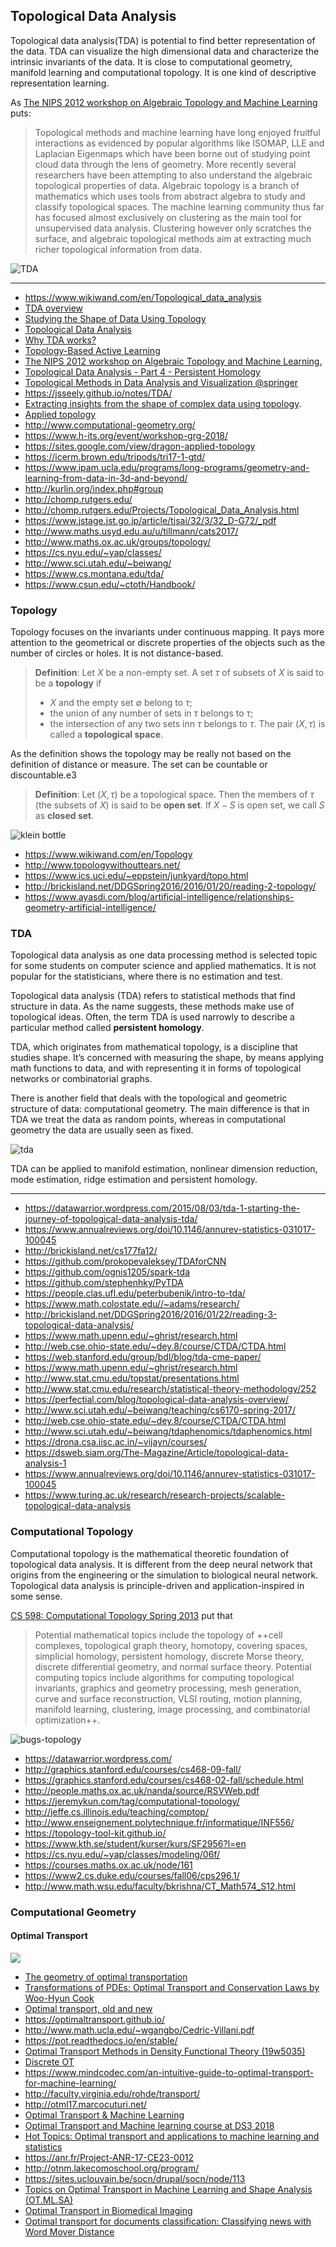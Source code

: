 ## Topological Data Analysis

Topological data analysis(TDA) is potential to find better representation of the data.
TDA can visualize the high dimensional data and characterize the intrinsic invariants of the data.
It is close to computational geometry, manifold learning and computational topology.
It is one kind of descriptive representation learning.

As [The NIPS 2012 workshop on Algebraic Topology and Machine Learning](https://sites.google.com/site/nips2012topology/) puts:
> Topological methods and machine learning have long enjoyed fruitful interactions as evidenced by popular algorithms
> like ISOMAP, LLE and Laplacian Eigenmaps which have been borne out of studying point cloud data through the lens of geometry.
> More recently several researchers have been attempting to also understand the algebraic topological properties of data.
> Algebraic topology is a branch of mathematics which uses tools from abstract algebra to study and classify topological spaces.
> The machine learning community thus far has focused almost exclusively on clustering as the main tool for unsupervised data analysis.
> Clustering however only scratches the surface, and algebraic topological methods aim at extracting much richer topological information from data.


![TDA](https://pic4.zhimg.com/v2-bca1bc948527745f786d80427fd816f1_1200x500.jpg)
***

+ https://www.wikiwand.com/en/Topological_data_analysis
+ [TDA overview](https://perfectial.com/blog/topological-data-analysis-overview/)
+ [Studying the Shape of Data Using Topology](https://www.ias.edu/ideas/2013/lesnick-topological-data-analysis)
+ [Topological Data Analysis](https://dsweb.siam.org/The-Magazine/Article/topological-data-analysis-1)
+ [Why TDA works?](https://www.ayasdi.com/blog/bigdata/why-topological-data-analysis-works/)
+ [Topology-Based Active Learning](http://www.sci.utah.edu/publications/Mal2014a/UUSCI-2014-001.pdf)
+ [The NIPS 2012 workshop on Algebraic Topology and Machine Learning.](https://sites.google.com/site/nips2012topology/)
+ [Topological Data Analysis - Part 4 - Persistent Homology](http://outlace.com/TDApart1.html)
+ [Topological Methods in Data Analysis and Visualization @springer](https://www.springer.com/cn/book/9783642150135)
+ https://jsseely.github.io/notes/TDA/
+ [Extracting insights from the shape of complex data using topology](https://www.nature.com/articles/srep01236).
+ [Applied topology](http://appliedtopology.org/)
+ http://www.computational-geometry.org/
+ https://www.h-its.org/event/workshop-grg-2018/
+ https://sites.google.com/view/dragon-applied-topology
+ https://icerm.brown.edu/tripods/tri17-1-gtd/
+ https://www.ipam.ucla.edu/programs/long-programs/geometry-and-learning-from-data-in-3d-and-beyond/
+ http://kurlin.org/index.php#group
+ http://chomp.rutgers.edu/
+ http://chomp.rutgers.edu/Projects/Topological_Data_Analysis.html
+ https://www.jstage.jst.go.jp/article/tjsai/32/3/32_D-G72/_pdf
+ http://www.maths.usyd.edu.au/u/tillmann/cats2017/
+ http://www.maths.ox.ac.uk/groups/topology/
+ https://cs.nyu.edu/~yap/classes/
+ http://www.sci.utah.edu/~beiwang/
+ https://www.cs.montana.edu/tda/
+ https://www.csun.edu/~ctoth/Handbook/

### Topology

Topology focuses on the invariants under continuous mapping.
It pays more attention to the geometrical or discrete properties of the objects such as the number of circles or holes.
It is not distance-based.

> **Definition**: Let $X$ be a non-empty set. A set $\tau$ of subsets of $X$ is said to be a **topology** if
> * $X$ and the empty set $\emptyset$  belong to $\tau$;
> * the union of any number of sets in $\tau$ belongs to $\tau$;
> * the intersection of any two sets inn $\tau$ belongs to $\tau$.
> The pair $(X,\tau)$ is called a **topological space**.

As the definition shows the topology may be really not based on the definition of distance or measure. The set can be countable or discountable.e3

> **Definition**: Let $(X,\tau)$ be a topological space. Then the members of $\tau$ (the subsets of $X$) is said to be **open set**. If $X-S$ is open set, we call $S$ as **closed set**.


![klein bottle](https://www.ics.uci.edu/~eppstein/junkyard/nested-klein-bottles.jpg)

+ https://www.wikiwand.com/en/Topology
+ http://www.topologywithouttears.net/
+ https://www.ics.uci.edu/~eppstein/junkyard/topo.html
+ http://brickisland.net/DDGSpring2016/2016/01/20/reading-2-topology/
+ https://www.ayasdi.com/blog/artificial-intelligence/relationships-geometry-artificial-intelligence/

### TDA

Topological data analysis as one data processing method is selected topic for some students on computer science and applied mathematics.
It is not popular for the statisticians, where there is no estimation and test.

Topological data analysis (TDA) refers to statistical methods that find structure in data. As the
name suggests, these methods make use of topological ideas. Often, the term TDA is used narrowly
to describe a particular method called **persistent homology**.

TDA, which originates from mathematical topology, is a discipline that studies shape. It’s concerned with measuring the shape, by means applying math functions to data, and with representing it in forms of topological networks or combinatorial graphs.

There is another field that deals with the topological and geometric structure of data: computational geometry.
The main difference is that in TDA we treat the data as random points,
whereas in computational geometry the data are usually seen as fixed.

![tda](http://brickisland.net/DDGSpring2016/wp-content/uploads/2016/01/tda-300x208.png)

TDA can be applied to manifold estimation, nonlinear dimension reduction, mode estimation, ridge estimation and persistent homology.

***

+ https://datawarrior.wordpress.com/2015/08/03/tda-1-starting-the-journey-of-topological-data-analysis-tda/
+ https://www.annualreviews.org/doi/10.1146/annurev-statistics-031017-100045
+ http://brickisland.net/cs177fa12/
+ https://github.com/prokopevaleksey/TDAforCNN
+ https://github.com/ognis1205/spark-tda
+ https://github.com/stephenhky/PyTDA
+ https://people.clas.ufl.edu/peterbubenik/intro-to-tda/
+ https://www.math.colostate.edu//~adams/research/
+ http://brickisland.net/DDGSpring2016/2016/01/22/reading-3-topological-data-analysis/
+ https://www.math.upenn.edu/~ghrist/research.html
+ http://web.cse.ohio-state.edu/~dey.8/course/CTDA/CTDA.html
+ https://web.stanford.edu/group/bdl/blog/tda-cme-paper/
+ https://www.math.upenn.edu/~ghrist/research.html
+ http://www.stat.cmu.edu/topstat/presentations.html
+ http://www.stat.cmu.edu/research/statistical-theory-methodology/252
+ https://perfectial.com/blog/topological-data-analysis-overview/
+ http://www.sci.utah.edu/~beiwang/teaching/cs6170-spring-2017/
+ http://web.cse.ohio-state.edu/~dey.8/course/CTDA/CTDA.html
+ http://www.sci.utah.edu/~beiwang/tdaphenomics/tdaphenomics.html
+ https://drona.csa.iisc.ac.in/~vijayn/courses/
+ https://dsweb.siam.org/The-Magazine/Article/topological-data-analysis-1
+ https://www.annualreviews.org/doi/10.1146/annurev-statistics-031017-100045
+ https://www.turing.ac.uk/research/research-projects/scalable-topological-data-analysis

### Computational Topology

Computational topology is the mathematical theoretic foundation of topological data analysis. It is different from the deep neural network that origins from the engineering or the simulation to biological neural network.
Topological data analysis is principle-driven and application-inspired in some sense.

[CS 598: Computational Topology Spring 2013](http://jeffe.cs.illinois.edu/teaching/comptop/) put that
> Potential mathematical topics include the topology of ++cell complexes, topological graph theory, homotopy, covering spaces, simplicial homology, persistent homology, discrete Morse theory, discrete differential geometry, and normal surface theory. Potential computing topics include algorithms for computing topological invariants, graphics and geometry processing, mesh generation, curve and surface reconstruction, VLSI routing, motion planning, manifold learning, clustering, image processing, and combinatorial optimization++.

![bugs-topology](http://jeffe.cs.illinois.edu/teaching/comptop/Fig/codex-bugs.png)

+ https://datawarrior.wordpress.com/
+ http://graphics.stanford.edu/courses/cs468-09-fall/
+ https://graphics.stanford.edu/courses/cs468-02-fall/schedule.html
+ http://people.maths.ox.ac.uk/nanda/source/RSVWeb.pdf
+ https://jeremykun.com/tag/computational-topology/
+ http://jeffe.cs.illinois.edu/teaching/comptop/
+ http://www.enseignement.polytechnique.fr/informatique/INF556/
+ https://topology-tool-kit.github.io/
+ https://www.kth.se/student/kurser/kurs/SF2956?l=en
+ https://cs.nyu.edu/~yap/classes/modeling/06f/
+ https://courses.maths.ox.ac.uk/node/161
+ https://www2.cs.duke.edu/courses/fall06/cps296.1/
+ http://www.math.wsu.edu/faculty/bkrishna/CT_Math574_S12.html

### Computational Geometry

#### Optimal Transport

![](https://cedricvillani.org/wp-content/themes/SF-Blueprint-WP/img/Cedric-Villani-Sebastien-Godefroy.jpg)
+ [The geometry of optimal transportation](https://projecteuclid.org/download/pdf_1/euclid.acta/1485890981)
+ [Transformations of PDEs: Optimal Transport and Conservation Laws by Woo-Hyun Cook](http://digitalassets.lib.berkeley.edu/etd/ucb/text/Cook_berkeley_0028E_15678.pdf)
+ [Optimal transport, old and new](https://cedricvillani.org/wp-content/uploads/2012/08/preprint-1.pdf)
+ https://optimaltransport.github.io/
+ http://www.math.ucla.edu/~wgangbo/Cedric-Villani.pdf
+ https://pot.readthedocs.io/en/stable/
+ [Optimal Transport Methods in Density Functional Theory (19w5035)](https://www.birs.ca/events/2019/5-day-workshops/19w5035)
+ [Discrete OT](https://remi.flamary.com/demos/transport.html)
+ https://www.mindcodec.com/an-intuitive-guide-to-optimal-transport-for-machine-learning/
+ http://faculty.virginia.edu/rohde/transport/
+ http://otml17.marcocuturi.net/
+ [Optimal Transport & Machine Learning](https://sites.google.com/site/nipsworkshopoptimaltransport/)
+ [Optimal Transport and Machine learning course at DS3 2018](https://github.com/rflamary/OTML_DS3_2018)
+ [Hot Topics: Optimal transport and applications to machine learning and statistics](https://www.msri.org/workshops/928)
+ https://anr.fr/Project-ANR-17-CE23-0012
+ http://otnm.lakecomoschool.org/program/
+ https://sites.uclouvain.be/socn/drupal/socn/node/113
+ [Topics on Optimal Transport in Machine Learning and Shape Analysis
(OT.ML.SA)](https://people.math.osu.edu/memoli.2/courses/cse-topics-2018/)
+ [Optimal Transport in Biomedical Imaging](http://imagedatascience.com/transport/tutorials_isbi18.html)
+ [Optimal transport for documents classification: Classifying news with Word Mover Distance](http://www.lumenai.fr/blog/optimal-transport-for-documents-classification)
